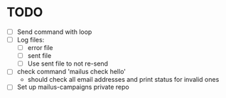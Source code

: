# TODO

- [ ] Send command with loop
- [ ] Log files:
  - [ ] error file
  - [ ] sent file
  - [ ] Use sent file to not re-send
- [ ] check command 'mailus check hello'
  - should check all email addresses and print status for invalid ones
- [ ] Set up mailus-campaigns private repo
